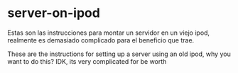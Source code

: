 # server-on-ipod

Estas son las instrucciones para montar un servidor en un viejo ipod, realmente es demasiado complicado para el beneficio que trae.



These are the instructions for setting up a server using an old ipod, why you want to do this? IDK, 
its very complicated for be worth

